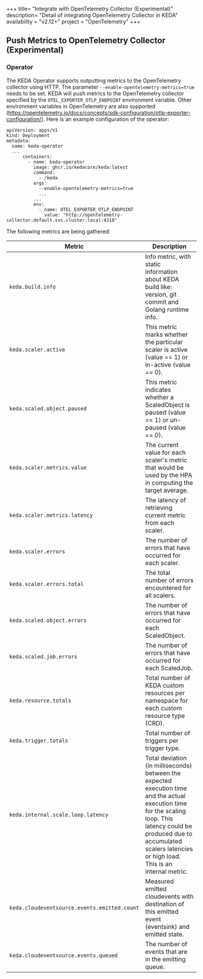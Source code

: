 +++
title= "Integrate with OpenTelemetry Collector (Experimental)"
description= "Detail of integrating OpenTelemetry Collector in KEDA"
availability = "v2.12+"
project = "OpenTelemetry"
+++

## Push Metrics to OpenTelemetry Collector (Experimental)

### Operator

The KEDA Operator supports outputting metrics to the OpenTelemetry collector using HTTP. The parameter `--enable-opentelemetry-metrics=true` needs to be set. KEDA will push metrics to the OpenTelemetry collector specified by the `OTEL_EXPORTER_OTLP_ENDPOINT` environment variable. Other environment variables in OpenTelemetry are also supported (https://opentelemetry.io/docs/concepts/sdk-configuration/otlp-exporter-configuration/). Here is an example configuration of the operator: 
```
apiVersion: apps/v1
kind: Deployment
metadata:
  name: keda-operator
  ...
      containers:
        - name: keda-operator
          image: ghcr.io/kedacore/keda:latest
          command:
            - /keda
          args:
            --enable-opentelemetry-metrics=true
            ...
          ...
          env:
            - name: OTEL_EXPORTER_OTLP_ENDPOINT
              value: "http://opentelemetry-collector.default.svc.cluster.local:4318"
```
The following metrics are being gathered:

| Metric | Description |
| ------ | ----------- |
| `keda.build.info` | Info metric, with static information about KEDA build like: version, git commit and Golang runtime info. |
| `keda.scaler.active` | This metric marks whether the particular scaler is active (value == 1) or in-active (value == 0). |
| `keda.scaled.object.paused` | This metric indicates whether a ScaledObject is paused (value == 1) or un-paused (value == 0). |
| `keda.scaler.metrics.value` | The current value for each scaler's metric that would be used by the HPA in computing the target average. |
| `keda.scaler.metrics.latency` | The latency of retrieving current metric from each scaler. |
| `keda.scaler.errors` | The number of errors that have occurred for each scaler. |
| `keda.scaler.errors.total` | The total number of errors encountered for all scalers. |
| `keda.scaled.object.errors` | The number of errors that have occurred for each ScaledObject. |
| `keda.scaled.job.errors` | The number of errors that have occurred for each ScaledJob. |
| `keda.resource.totals` | Total number of KEDA custom resources per namespace for each custom resource type (CRD). |
| `keda.trigger.totals` | Total number of triggers per trigger type. |
| `keda.internal.scale.loop.latency` | Total deviation (in milliseconds) between the expected execution time and the actual execution time for the scaling loop. This latency could be produced due to accumulated scalers latencies or high load. This is an internal metric. |
| `keda.cloudeventsource.events.emitted.count` | Measured emitted cloudevents with destination of this emitted event (eventsink) and emitted state. |
| `keda.cloudeventsource.events.queued` | The number of events that are in the emitting queue. |
